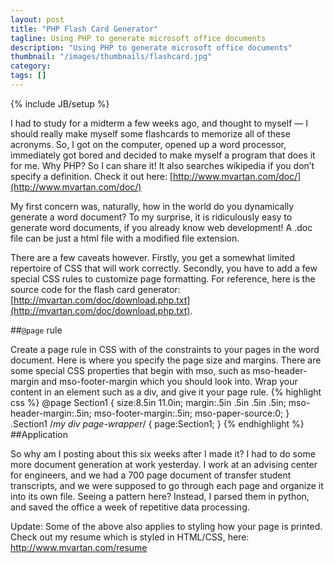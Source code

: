 ```yaml
---
layout: post
title: "PHP Flash Card Generator"
tagline: Using PHP to generate microsoft office documents
description: "Using PHP to generate microsoft office documents"
thumbnail: "/images/thumbnails/flashcard.jpg"
category: 
tags: []
---
```

{% include JB/setup %}


I had to study for a midterm a few weeks ago, and thought to myself — I should really make myself some flashcards to memorize all of these acronyms. So, I got on the computer, opened up a word processor, immediately got bored and decided to make myself a program that does it for me. Why PHP? So I can share it! It also searches wikipedia if you don’t specify a definition. Check it out here: [http://www.mvartan.com/doc/](http://www.mvartan.com/doc/)


My first concern was, naturally, how in the world do you dynamically generate a word document? To my surprise, it is ridiculously easy to generate word documents, if you already know web development! A .doc file can be just a html file with a modified file extension.

There are a few caveats however. Firstly, you get a somewhat limited repertoire of CSS that will work correctly. Secondly, you have to add a few special CSS rules to customize page formatting. For reference, here is the source code for the flash card generator: [http://mvartan.com/doc/download.php.txt](http://mvartan.com/doc/download.php.txt).

##`@page` rule

Create a page rule in CSS with of the constraints to your pages in the word document. Here is where you specify the page size and margins. There are some special CSS properties that begin with mso, such as mso-header-margin and mso-footer-margin which you should look into. Wrap your content in an element such as a div, and give it your page rule.
{% highlight css %}
@page Section1
{
    size:8.5in 11.0in;
    margin:.5in .5in .5in .5in;
    mso-header-margin:.5in;
    mso-footer-margin:.5in;
    mso-paper-source:0;
}
.Section1 /*my div page-wrapper*/
{
    page:Section1;
}
{% endhighlight %}
##Application

So why am I posting about this six weeks after I made it? I had to do some more document generation at work yesterday. I work at an advising center for engineers, and we had a 700 page document of transfer student transcripts, and we were supposed to go through each page and organize it into its own file. Seeing a pattern here? Instead, I parsed them in python, and saved the office a week of repetitive data processing.

Update: Some of the above also applies to styling how your page is printed. Check out my resume which is styled in HTML/CSS, here: http://www.mvartan.com/resume